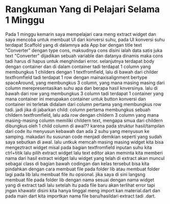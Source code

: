 # Rangkuman Yang di Pelajari Selama 1 Minggu
Pada 1 minggu kemarin saya mempelajari cara meng extract widget dan saya mencoba untuk membuat UI dari konversi suhu,
pada UI konversi suhu terdapat Scaffold yang di dalamnya ada App bar dengan title text "Converter" dengan type cons, maksudnya
cons disini ialah data satis juka text "Converter" dijadikan sebuah variable dan datanya dinamis maka cons tadi harus di hapus
untuk menghindari error.
selanjutnya terdapat body dengan container dan di dalam container tadi terdapat 1 column yang membungkus 1 childers dengan 1 textfromfield,
lalu di bawah dari childer textfromfield tadi terdapat 1 row dengan mainaxisalignment bertype spaceAround, yang membungkus 3 column,
yang mana masing masing dari column merepresentasikan suhu apa dan berapa hasil knversinya.
lalu di bawah dari row yang membungkus 3 column tadi terdapat 1 container yang mana container ini merupakan container untuk button konversi
dan container ini terletak didalam dari column pertama yang membungkus row tadi.  jadi jika di jabarkan child: column pertama membungkus sebuah
childern textfromfield, lalu ada row dengan childern 3 column yang mana masing-masing column memiliki childern text, mengapa smua dari childern
dibungkus oleh 1 child column di awal?? karena pada struktur hasil/tampilan dari code itu menyusun kebawah dan ada 2 suhu yang menyusun ke samping.
makadari itu susunan code menjadi demikian seperti yang sudah saya sebutkan di awal.
lalu untkuk memcah masing masing widget kita bisa mengeztract widget misal pada bagian textfromfield inputan suhu kita ctrl+titik lalu pilih extract
widget lalu text editor akan meminta kita memberi nama dari hasil extract widget lalu widget yang telah di extract akan muncul sebagai class di bagian
bawah codingan dan kelas tersebut bisa kita pindahkan dengan cara membuat file pada folder lib atau membuat folder lagi pada lib lalu membuat file itu opsional.
jika saya di sini langsng membuat file pada folder lib dengan nama sesuai dengan nama widget yang di extract tadi lalu setelah itu pada file baru akan terlihat error
tapi jngan khawatir disini kita hanya tinggal meng import kan material.dart dan pada main dart kita importkan nama file baru/hasildari extract tadi .dart.

